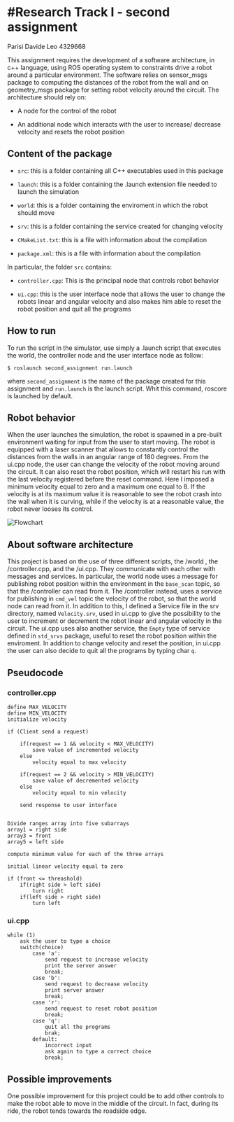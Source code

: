 #Research Track I - second assignment
================================
Parisi Davide Leo 4329668 

This assignment requires the development of a software architecture, in c++ language, using ROS operating system to constraints drive a robot around a particular environment. The software relies on sensor_msgs package to computing the distances of the robot from the wall and on geometry_msgs package for setting robot velocity around the circuit.
The architecture should rely on:

* A node for the control of the robot

* An additional node which interacts with the user to increase/ decrease velocity and resets the robot position

## Content of the package ##

* `src`: this is a folder containing all C++ executables used in this package

* `launch`: this is a folder containing the .launch extension file needed to launch the simulation

* `world`: this is a folder containing the enviroment in which the robot should move

* `srv`: this is a folder containing the service created for changing velocity

* `CMakeList.txt`: this is a file with information about the compilation

* `package.xml`: this is a file with information about the compilation

In particular, the folder `src` contains:

* `controller.cpp`: This is the principal node that controls robot behavior

* `ui.cpp`: this is the user interface node that allows the user to change the robots linear and angular velocity and also makes him able to reset the robot position and quit all the programs

## How to run ##

To run the script in the simulator, use simply a .launch script that executes the world, the controller node and the user interface node as follow:

```
$ roslaunch second_assignment run.launch
```
where `second_assignment` is the name of the package created for this assignment and `run.launch` is the launch script.
Whit this command, roscore is launched by default.

## Robot behavior ##

When the user launches the simulation, the robot is spawned in a pre-built environment waiting for input from the user to start moving. The robot is equipped with a laser scanner that allows to constantly control the distances from the walls in an angular range of 180 degrees. From the ui.cpp node, the user can change the velocity of the robot moving around the circuit. It can also reset the robot position, which will restart his run with the last velocity registered before the reset command. Here I imposed a minimum velocity equal to zero and a maximum one equal to 8. If the velocity is at its maximum value it is reasonable to see the robot crash into the wall when it is curving, while if the velocity is at a reasonable value, the robot never looses its control.

![Flowchart](https://user-images.githubusercontent.com/92155300/146471511-fd1c2e09-8511-4c41-a4b9-8dcdabb47073.jpg)


## About software architecture ##

This project is based on the use of three different scripts, the /world , the /controller.cpp, and the /ui.cpp. They communicate with each other with messages and services. In particular, the world node uses a message for publishing robot position within the environment in the `base_scan` topic, so that the /controller can read from it. The /controller instead, uses a service for publishing in `cmd_vel` topic the velocity of the robot, so that the world node can read from it. In addition to this, I defined a Service file in the srv directory, named `Velocity.srv`, used in ui.cpp to give the possibility to the user to increment or decrement the robot linear and angular velocity in the circuit. The ui.cpp uses also another service, the `Empty` type of service defined in `std_srvs` package, useful to reset the robot position within the enviroment. In addition to change velocity and reset the position, in ui.cpp the user can also decide to quit all the programs by typing char `q`.

## Pseudocode ##

### controller.cpp ###

```
define MAX_VELOCITY
define MIN_VELOCITY
initialize velocity 

if (Client send a request)

    if(request == 1 && velocity < MAX_VELOCITY)
        save value of incremented velocity
    else 
        velocity equal to max velocity 
    
    if(request == 2 && velocity > MIN_VELOCITY)
        save value of decremented velocity
    else 
        velocity equal to min velocity

    send response to user interface


Divide ranges array into five subarrays
array1 = right side
array3 = front
array5 = left side

compute minimum value for each of the three arrays

initial linear velocity equal to zero

if (front <= threashold)
    if(right side > left side)
        turn right
    if(left side > right side)
        turn left
```
### ui.cpp ###

```
while (1)
    ask the user to type a choice
    switch(choice)
        case 'a':
            send request to increase velocity
            print the server answer
            break;
        case 'b':
            send request to decrease velocity 
            print server answer
            break;
        case 'r':
            send request to reset robot position
            break;
        case 'q':
            quit all the programs
            brak;
        default:
            incorrect input
            ask again to type a correct choice
            break;
```
## Possible improvements ##

One possible improvement for this project could be to add other controls to make the robot able to move in the middle of the circuit. In fact, during its ride, the robot tends towards the roadside edge.

